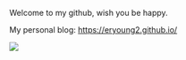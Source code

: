 Welcome to my github, wish you be happy.
	
	

My personal blog: https://eryoung2.github.io/

![](https://raw.githubusercontent.com/Eryoung2/Eryoung2/main/dist/github-contribution-grid-snake.svg) 
